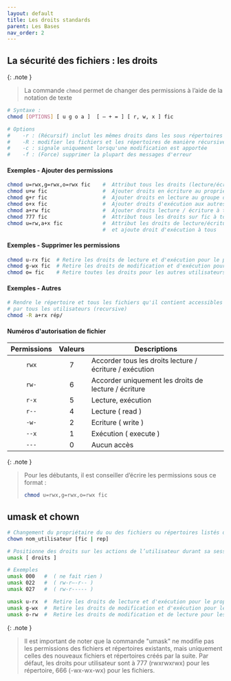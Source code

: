 ```yaml
---
layout: default
title: Les droits standards
parent: Les Bases
nav_order: 2
---
```


## La sécurité des fichiers : les droits

{: .note }

> La commande `chmod` permet de changer des permissions à l’aide de la notation de texte

```bash
# Syntaxe :
chmod [OPTIONS] [ u g o a ]  [ – + = ] [ r, w, x ] fic

# Options
#    -r : (Récursif) inclut les mêmes droits dans les sous répertoires
#    -R : modifier les fichiers et les répertoires de manière récursive
#    -c : signale uniquement lorsqu'une modification est apportée
#    -f : (Force) supprimer la plupart des messages d'erreur
```

#### Exemples - Ajouter des permissions

```bash
chmod u=rwx,g=rwx,o=rwx fic    #  Attribut tous les droits (lecture/écriture/exécution) à tous (u, g, o)
chmod u+w fic                  #  Ajouter droits en écriture au propriétaire
chmod g+r fic                  #  Ajouter droits en lecture au groupe du fichier
chmod o+x fic                  #  Ajouter droits d'exécution aux autres utilisateurs
chmod a+rw fic                 #  Ajouter droits lecture / écriture à tous (all)
chmod 777 fic                  #  Attribut tous les droits sur fic à tous (forme octal)
chmod u=rw,a+x fic             #  Attribut les droits de lecture/écriture au propriétaire (o)
                               #  et ajoute droit d'exécution à tous
```

#### Exemples - Supprimer les permissions

```bash
chmod u-rx fic  # Retire les droits de lecture et d'exécution pour le propriétaire
chmod g-wx fic  # Retire les droits de modification et d'exécution pour le groupe
chmod o= fic    # Retire toutes les droits pour les autres utilisateurs
```

#### Exemples - Autres

```bash
# Rendre le répertoire et tous les fichiers qu'il contient accessibles
# par tous les utilisateurs (recursive)
chmod -­R a+rx rép/
```

#### Numéros d'autorisation de fichier

| Permissions | Valeurs | Descriptions                                            |
| :---------: | :-----: | ------------------------------------------------------- |
|    `rwx`    |    7    | Accorder tous les droits lecture / écriture / exécution |
|    `rw-`    |    6    | Accorder uniquement les droits de lecture / écriture    |
|    `r-x`    |    5    | Lecture, exécution                                      |
|    `r--`    |    4    | Lecture ( read )                                        |
|    `-w-`    |    2    | Ecriture ( write )                                      |
|    `--x`    |    1    | Exécution ( execute )                                   |
|    `---`    |    0    | Aucun accès                                             |

{: .note }

> Pour les débutants, il est conseiller d’écrire les permissions sous ce format :
>
> ```bash
> chmod u=rwx,g=rwx,o=rwx fic
> ```

## umask et chown

```bash
# Changement du propriétaire du ou des fichiers ou répertoires listés dans la commande "chown".
chown nom_utilisateur [fic | rep]

# Positionne des droits sur les actions de l’utilisateur durant sa session.
umask [ droits ]

# Exemples
umask 000   #  ( ne fait rien )
umask 022   #  ( rw-r—-r-- )
umask 027   #  ( rw-r----- )

umask u-rx  #  Retire les droits de lecture et d'exécution pour le propriétaire
umask g-wx  #  Retire les droits de modification et d'exécution pour le groupe
umask o-rw  #  Retire les droits de modification et de lecture pour les autres utilisateurs
```

{: .note }

> Il est important de noter que la commande "umask" ne modifie pas les permissions des fichiers et répertoires existants, mais uniquement celles des nouveaux fichiers et répertoires créés par la suite.
> Par défaut, les droits pour utilisateur sont à 777 (rwxrwxrwx) pour les répertoire, 666 (-wx-wx-wx) pour les fichiers.
